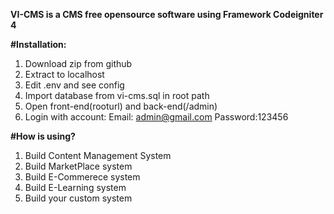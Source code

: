 **VI-CMS is a CMS free opensource software using Framework Codeigniter 4**

**#Installation:**
1. Download zip from github
2. Extract to localhost
3. Edit .env and see config
4. Import database from vi-cms.sql in root path
5. Open front-end(rooturl) and back-end(/admin)
6. Login with account: Email: admin@gmail.com Password:123456

**#How is using?**
1. Build Content Management System
2. Build MarketPlace system
3. Build E-Commerece system
4. Build E-Learning system
5. Build your custom system

